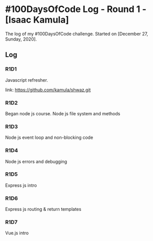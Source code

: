 # #100DaysOfCode Log - Round 1 - [Isaac Kamula]

The log of my #100DaysOfCode challenge. Started on [December 27, Sunday, 2020].

## Log

### R1D1 
Javascript refresher.

link: https://github.com/kamula/shwaz.git

### R1D2
Began node js course. Node js file system and methods

### R1D3
Node js event loop and non-blocking code

### R1D4
Node js errors and debugging 

### R1D5
Express js intro

### R1D6
Express js routing  & return templates

### R1D7
Vue.js intro


